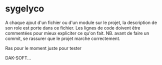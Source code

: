 # sygelyco
A chaque ajout d'un fichier ou d'un module sur le projet, la description de son role est porte dans ce fichier.
Les lignes de code doivent être commentées pour mieux expliciter ce qu'on fait.
NB. avant de faire un commit, se rassurer que le projet marche correctement.

Ras pour le moment
juste pour tester

DAK-SOFT...
